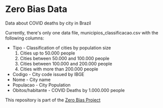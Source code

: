 # Zero Bias Data

Data about COVID deaths by city in Brazil

Currently, there's only one data file, municipios_classificacao.csv with the following columns:

* Tipo - Classification of cities by population size
	1. Cities up to 50.000 people
	1. Cities between 50.000 and 100.000 people
	1. Cities between 100.000 and 200.000 people
	1. Cities with more than 200.000 people
* Codigo - City code issued by IBGE
* Nome - City name
* Populacao - City Population
* Obitos/habitante - COVID Deaths by 1.000.000 people

This repository is part of the [Zero Bias Project](https://zerobias.info)